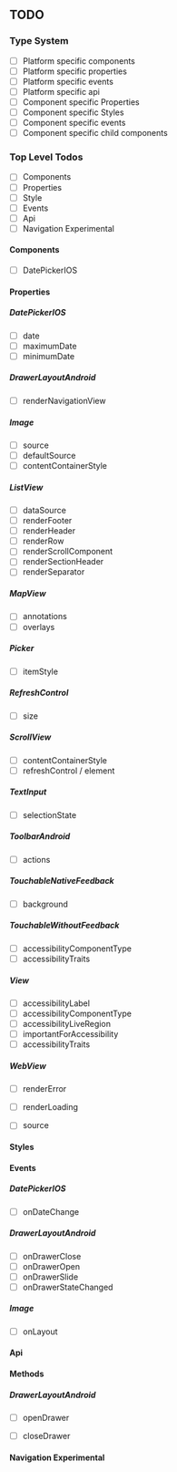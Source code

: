 ## TODO

### Type System
* [ ] Platform specific components
* [ ] Platform specific properties
* [ ] Platform specific events
* [ ] Platform specific api
* [ ] Component specific Properties
* [ ] Component specific Styles
* [ ] Component specific events
* [ ] Component specific child components

### Top Level Todos
* [ ] Components
* [ ] Properties
* [ ] Style
* [ ] Events
* [ ] Api
* [ ] Navigation Experimental

#### Components

* [ ] DatePickerIOS


#### Properties

##### DatePickerIOS

* [ ] date
* [ ] maximumDate
* [ ] minimumDate

##### DrawerLayoutAndroid

* [ ] renderNavigationView

##### Image

* [ ] source
* [ ] defaultSource
* [ ] contentContainerStyle

##### ListView

* [ ] dataSource
* [ ] renderFooter
* [ ] renderHeader
* [ ] renderRow
* [ ] renderScrollComponent
* [ ] renderSectionHeader
* [ ] renderSeparator

##### MapView

* [ ] annotations
* [ ] overlays

##### Picker

* [ ] itemStyle

##### RefreshControl

* [ ] size

##### ScrollView

* [ ] contentContainerStyle
* [ ] refreshControl / element

##### TextInput

* [ ] selectionState

##### ToolbarAndroid

* [ ] actions

##### TouchableNativeFeedback

* [ ] background

##### TouchableWithoutFeedback

* [ ] accessibilityComponentType
* [ ] accessibilityTraits

##### View

* [ ] accessibilityLabel
* [ ] accessibilityComponentType
* [ ] accessibilityLiveRegion
* [ ] importantForAccessibility
* [ ] accessibilityTraits

##### WebView

* [ ] renderError
* [ ] renderLoading
* [ ] source



#### Styles

#### Events

##### DatePickerIOS

* [ ] onDateChange

##### DrawerLayoutAndroid

* [ ] onDrawerClose
* [ ] onDrawerOpen
* [ ] onDrawerSlide
* [ ] onDrawerStateChanged

##### Image

* [ ] onLayout



#### Api

#### Methods

##### DrawerLayoutAndroid

* [ ] openDrawer
* [ ] closeDrawer


#### Navigation Experimental
